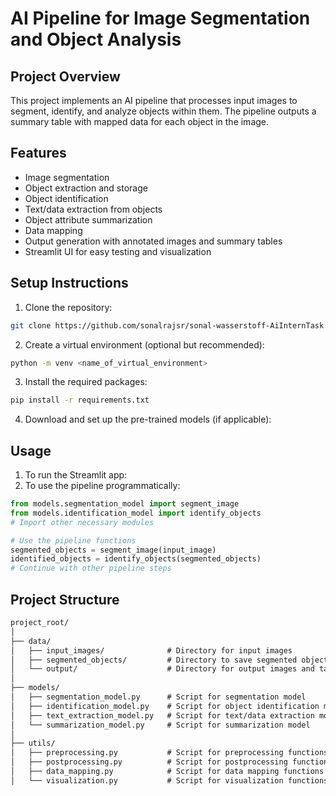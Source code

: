 # AI Pipeline for Image Segmentation and Object Analysis

## Project Overview

This project implements an AI pipeline that processes input images to segment, identify, and analyze objects within them. The pipeline outputs a summary table with mapped data for each object in the image.

## Features

- Image segmentation
- Object extraction and storage
- Object identification
- Text/data extraction from objects
- Object attribute summarization
- Data mapping
- Output generation with annotated images and summary tables
- Streamlit UI for easy testing and visualization

## Setup Instructions

1. Clone the repository:
```bash
git clone https://github.com/sonalrajsr/sonal-wasserstoff-AiInternTask.git
```
2. Create a virtual environment (optional but recommended):
```bash
python -m venv <name_of_virtual_environment>
```
3. Install the required packages:
```bash
pip install -r requirements.txt
```
4. Download and set up the pre-trained models (if applicable):

## Usage

1. To run the Streamlit app:
2. To use the pipeline programmatically:
```python
from models.segmentation_model import segment_image
from models.identification_model import identify_objects
# Import other necessary modules

# Use the pipeline functions
segmented_objects = segment_image(input_image)
identified_objects = identify_objects(segmented_objects)
# Continue with other pipeline steps
```
       
## Project Structure
```markdown
project_root/
│
├── data/
│   ├── input_images/              # Directory for input images
│   ├── segmented_objects/         # Directory to save segmented object images
│   └── output/                    # Directory for output images and tables
│
├── models/
│   ├── segmentation_model.py      # Script for segmentation model
│   ├── identification_model.py    # Script for object identification model
│   ├── text_extraction_model.py   # Script for text/data extraction model
│   └── summarization_model.py     # Script for summarization model
│
├── utils/
│   ├── preprocessing.py           # Script for preprocessing functions
│   ├── postprocessing.py          # Script for postprocessing functions
│   ├── data_mapping.py            # Script for data mapping functions
│   └── visualization.py           # Script for visualization functions
```
